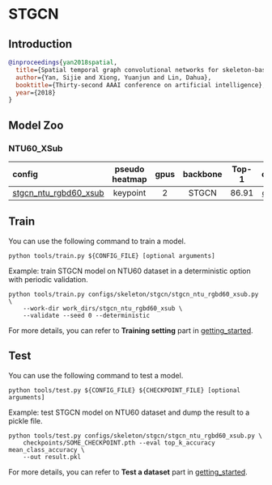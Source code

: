 # STGCN

## Introduction

<!-- [ALGORITHM] -->

```BibTeX
@inproceedings{yan2018spatial,
  title={Spatial temporal graph convolutional networks for skeleton-based action recognition},
  author={Yan, Sijie and Xiong, Yuanjun and Lin, Dahua},
  booktitle={Thirty-second AAAI conference on artificial intelligence},
  year={2018}
}
```

## Model Zoo

### NTU60_XSub

| config                                                       | pseudo heatmap | gpus  |   backbone   | Top-1 |                             ckpt                             |                             log                              |                             json                             |
| :----------------------------------------------------------- | :------------: | :---: | :----------: | :---: | :----------------------------------------------------------: | :----------------------------------------------------------: | :----------------------------------------------------------: |
| [stgcn_ntu_rgbd60_xsub](/configs/skeleton/stgcn/stgcn_ntu_rgbd60_xsub.py) |    keypoint    | 2 | STGCN | 86.91  | [ckpt](https://download.openmmlab.com/mmaction/skeleton/stgcn/stgcn_ntu_rgbd60_xsub/stgcn_ntu_rgbd60_xsub-f3adabf1.pth) | [log](https://download.openmmlab.com/mmaction/skeleton/stgcn/stgcn_ntu_rgbd60_xsub/stgcn_ntu_rgbd60_xsub.log) | [json](https://download.openmmlab.com/mmaction/skeleton/stgcn/stgcn_ntu_rgbd60_xsub/stgcn_ntu_rgbd60_xsub.json) |

## Train

You can use the following command to train a model.

```shell
python tools/train.py ${CONFIG_FILE} [optional arguments]
```

Example: train STGCN model on NTU60 dataset in a deterministic option with periodic validation.

```shell
python tools/train.py configs/skeleton/stgcn/stgcn_ntu_rgbd60_xsub.py \
    --work-dir work_dirs/stgcn_ntu_rgbd60_xsub \
    --validate --seed 0 --deterministic
```

For more details, you can refer to **Training setting** part in [getting_started](/docs/getting_started.md#training-setting).

## Test

You can use the following command to test a model.

```shell
python tools/test.py ${CONFIG_FILE} ${CHECKPOINT_FILE} [optional arguments]
```

Example: test STGCN model on NTU60 dataset and dump the result to a pickle file.

```shell
python tools/test.py configs/skeleton/stgcn/stgcn_ntu_rgbd60_xsub.py \
    checkpoints/SOME_CHECKPOINT.pth --eval top_k_accuracy mean_class_accuracy \
    --out result.pkl
```

For more details, you can refer to **Test a dataset** part in [getting_started](/docs/getting_started.md#test-a-dataset).
